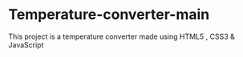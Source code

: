 # Temperature-converter-main
 This project is a temperature converter made using HTML5 , CSS3 & JavaScript
